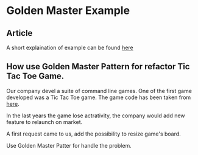 # Golden Master Example

## Article 

A short explaination of example can be found [here](https://www.blexin.com/en-US/Article/Blog/Golden-Master-Pattern-dont-fear-the-legacy-code-84)

## How use Golden Master Pattern for refactor Tic Tac Toe Game.

Our company devel a suite of command line games. One of the first game developed was a Tic Tac Toe game. 
The game code has been taken from [here](https://www.c-sharpcorner.com/UploadFile/75a48f/tic-tac-toe-game-in-C-Sharp/).  

In the last years the game lose actrativity, the company would add new feature to relaunch on market. 

A first request came to us, add the possibility to resize game's board.

Use Golden Master Patter for handle the problem. 


